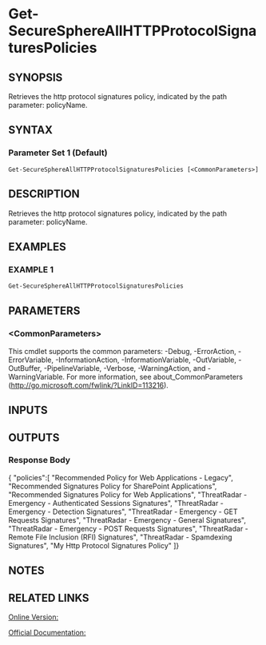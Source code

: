 ﻿# Get-SecureSphereAllHTTPProtocolSignaturesPolicies

## SYNOPSIS
Retrieves the http protocol signatures policy, indicated by the path parameter: policyName.

## SYNTAX

### Parameter Set 1 (Default)
```
Get-SecureSphereAllHTTPProtocolSignaturesPolicies [<CommonParameters>]
```

## DESCRIPTION
Retrieves the http protocol signatures policy, indicated by the path parameter: policyName.

## EXAMPLES

### EXAMPLE 1

```powershell
Get-SecureSphereAllHTTPProtocolSignaturesPolicies
```

## PARAMETERS

### \<CommonParameters\>
This cmdlet supports the common parameters: -Debug, -ErrorAction, -ErrorVariable, -InformationAction, -InformationVariable, -OutVariable, -OutBuffer, -PipelineVariable, -Verbose, -WarningAction, and -WarningVariable. For more information, see about_CommonParameters (http://go.microsoft.com/fwlink/?LinkID=113216).

## INPUTS

## OUTPUTS

### Response Body
{
"policies":[
"Recommended Policy for Web Applications - Legacy",
"Recommended Signatures Policy for SharePoint Applications",
"Recommended Signatures Policy for Web Applications",
"ThreatRadar - Emergency - Authenticated Sessions Signatures",
"ThreatRadar - Emergency - Detection Signatures",
"ThreatRadar - Emergency - GET Requests Signatures",
"ThreatRadar - Emergency - General Signatures",
"ThreatRadar - Emergency - POST Requests Signatures",
"ThreatRadar - Remote File Inclusion (RFI) Signatures",
"ThreatRadar - Spamdexing Signatures",
"My Http Protocol Signatures Policy"
]}

## NOTES

## RELATED LINKS

[Online Version:](https://github.com/akshinmustafayev/Documentation/MD)

[Official Documentation:](https://docs.imperva.com/bundle/v13.6-api-reference-guide/page/66854.htm)



